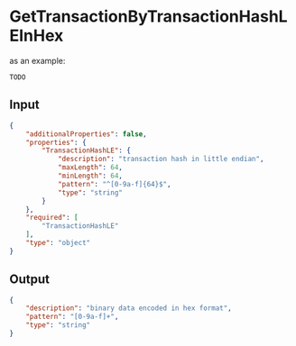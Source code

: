 # GetTransactionByTransactionHashLEInHex

as an example:

```
TODO
```


## Input

```json
{
    "additionalProperties": false,
    "properties": {
        "TransactionHashLE": {
            "description": "transaction hash in little endian",
            "maxLength": 64,
            "minLength": 64,
            "pattern": "^[0-9a-f]{64}$",
            "type": "string"
        }
    },
    "required": [
        "TransactionHashLE"
    ],
    "type": "object"
}
```

## Output

```json
{
    "description": "binary data encoded in hex format",
    "pattern": "[0-9a-f]+",
    "type": "string"
}
```

